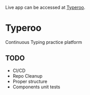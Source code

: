 Live app can be accessed at [Typeroo](https://typeroo.com).

# Typeroo

Continuous Typing practice platform


## TODO

- CI/CD
- Repo Cleanup
- Proper structure
- Components unit tests